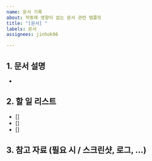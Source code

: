 ```yaml
---
name: 문서 기록
about: 작동에 영향이 없는 문서 관련 템플릿
title: "[문서] "
labels: 문서
assignees: jinhok96

---
```


## 1. 문서 설명

- 

## 2. 할 일 리스트

- []
- []
- []

## 3. 참고 자료 (필요 시 / 스크린샷, 로그, ...)
